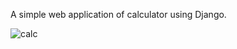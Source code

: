 A simple web application of calculator using Django.


![calc](https://user-images.githubusercontent.com/109224340/235351948-149d0428-efc1-4497-9714-f1d93bb452fd.png)
